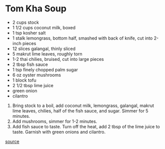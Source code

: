 # Tom Kha Soup

* 2 cups stock
* 1 1/2 cups coconut milk, boxed
* 1 tsp kosher salt
* 1 stalk lemongrass, bottom half, smashed with back of knife, cut into 2-inch pieces
* 12 slices galangal, thinly sliced
* 5 makrut lime leaves, roughly torn
* 1-2 thai chilies, bruised, cut into large pieces
* 2 tbsp fish sauce
* 1 tsp finely chopped palm sugar
* 6 oz oyster mushrooms
* 1 block tofu
* 2 1/2 tbsp lime juice
* green onion
* cilantro

1. Bring stock to a boil, add coconut milk, lemongrass, galangal, makrut lime leaves, chilies, half of the fish sauce, and sugar. Simmer for 5 minutes.
1. Add mushrooms, simmer for 1-2 minutes.
1. Add fish sauce to taste. Turn off the heat, add 2 tbsp of the lime juice to taste. Garnish with green onions and cilantro.

[source](https://hot-thai-kitchen.com/tom-ka-gai/)
